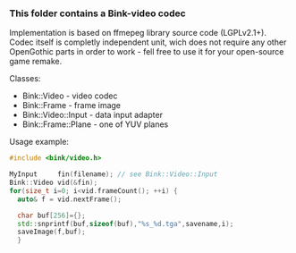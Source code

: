 ### This folder contains a Bink-video codec

Implementation is based on ffmepeg library source code (LGPLv2.1+).
Codec itself is completly independent unit, wich does not require any other OpenGothic parts in order to work - fell free to use it for your open-source game remake.

Classes:
* Bink::Video - video codec
* Bink::Frame - frame image
* Bink::Video::Input - data input adapter
* Bink::Frame::Plane - one of YUV planes

Usage example:
```c++
#include <bink/video.h>

MyInput     fin(filename); // see Bink::Video::Input
Bink::Video vid(&fin);
for(size_t i=0; i<vid.frameCount(); ++i) {
  auto& f = vid.nextFrame();

  char buf[256]={};
  std::snprintf(buf,sizeof(buf),"%s_%d.tga",savename,i);
  saveImage(f,buf);
  }
```
